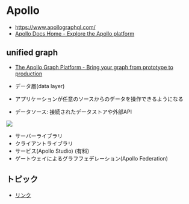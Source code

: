 # Apollo

- https://www.apollographql.com/
- [Apollo Docs Home - Explore the Apollo platform ](https://www.apollographql.com/docs/)

## unified graph

- [The Apollo Graph Platform - Bring your graph from prototype to production](https://www.apollographql.com/docs/intro/platform/)

- データ層(data layer)
- アプリケーションが任意のソースからのデータを操作できるようになる
- データソース: 接続されたデータストアや外部API

![](https://www.apollographql.com/docs/ee7fbac9c0ca5b1dd6aef886bb695e63/index-diagram.svg)


- サーバーライブラリ
- クライアントライブラリ
- サービス(Apollo Studio) (有料)
- ゲートウェイによるグラフフェデレーション(Apollo Federation)


## トピック

- [リンク](link.md)